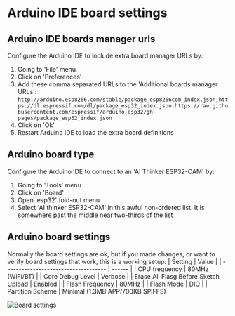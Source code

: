 # Arduino IDE board settings

## Arduino IDE boards manager urls
Configure the Arduino IDE to include extra board manager URLs by:
1. Going to 'File' menu
2. Click on 'Preferences'
3. Add these comma separated URLs to the 'Additional boards manager URLs':
```http://arduino.esp8266.com/stable/package_esp8266com_index.json,https://dl.espressif.com/dl/package_esp32_index.json,https://raw.githubusercontent.com/espressif/arduino-esp32/gh-pages/package_esp32_index.json```
4. Click on 'Ok'
5. Restart Arduino IDE to load the extra board definitions

## Arduino board type
Configure the Arduino IDE to connect to an 'AI Thinker ESP32-CAM' by:
1. Going to 'Tools' menu
2. Click on 'Board'
3. Open 'esp32' fold-out menu
4. Select 'AI thinker ESP32-CAM' in this awful non-ordered list. It is somewhere past the middle near two-thirds of the list

## Arduino board settings
Normally the board settings are ok, but if you made changes, or want to verify board settings that work, this is a working setup:
| Setting                              | Value           |
| ------------------------------------ | ------          |
| CPU frequency                        | 80MHz (WiFi/BT) |
| Core Debug Level                     | Verbose         |
| Erase All Flasg Before Sketch Upload | Enabled         |
| Flash Frequency                      | 80MHz           |
| Flash Mode                           | DIO             |
| Partition Scheme                     | Minimal (1.3MB APP/700KB SPIFFS)

![Board settings](/wrkshpz/images/board-settings.png)

